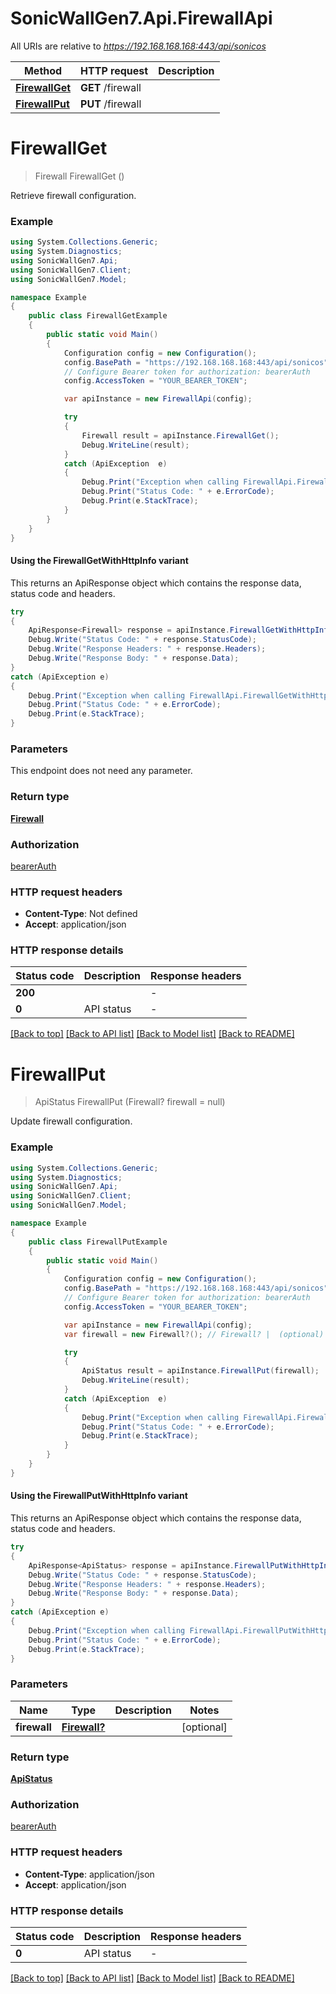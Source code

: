 # SonicWallGen7.Api.FirewallApi

All URIs are relative to *https://192.168.168.168:443/api/sonicos*

| Method | HTTP request | Description |
|--------|--------------|-------------|
| [**FirewallGet**](FirewallApi.md#firewallget) | **GET** /firewall |  |
| [**FirewallPut**](FirewallApi.md#firewallput) | **PUT** /firewall |  |

<a id="firewallget"></a>
# **FirewallGet**
> Firewall FirewallGet ()



Retrieve firewall configuration.

### Example
```csharp
using System.Collections.Generic;
using System.Diagnostics;
using SonicWallGen7.Api;
using SonicWallGen7.Client;
using SonicWallGen7.Model;

namespace Example
{
    public class FirewallGetExample
    {
        public static void Main()
        {
            Configuration config = new Configuration();
            config.BasePath = "https://192.168.168.168:443/api/sonicos";
            // Configure Bearer token for authorization: bearerAuth
            config.AccessToken = "YOUR_BEARER_TOKEN";

            var apiInstance = new FirewallApi(config);

            try
            {
                Firewall result = apiInstance.FirewallGet();
                Debug.WriteLine(result);
            }
            catch (ApiException  e)
            {
                Debug.Print("Exception when calling FirewallApi.FirewallGet: " + e.Message);
                Debug.Print("Status Code: " + e.ErrorCode);
                Debug.Print(e.StackTrace);
            }
        }
    }
}
```

#### Using the FirewallGetWithHttpInfo variant
This returns an ApiResponse object which contains the response data, status code and headers.

```csharp
try
{
    ApiResponse<Firewall> response = apiInstance.FirewallGetWithHttpInfo();
    Debug.Write("Status Code: " + response.StatusCode);
    Debug.Write("Response Headers: " + response.Headers);
    Debug.Write("Response Body: " + response.Data);
}
catch (ApiException e)
{
    Debug.Print("Exception when calling FirewallApi.FirewallGetWithHttpInfo: " + e.Message);
    Debug.Print("Status Code: " + e.ErrorCode);
    Debug.Print(e.StackTrace);
}
```

### Parameters
This endpoint does not need any parameter.
### Return type

[**Firewall**](Firewall.md)

### Authorization

[bearerAuth](../README.md#bearerAuth)

### HTTP request headers

 - **Content-Type**: Not defined
 - **Accept**: application/json


### HTTP response details
| Status code | Description | Response headers |
|-------------|-------------|------------------|
| **200** |  |  -  |
| **0** | API status |  -  |

[[Back to top]](#) [[Back to API list]](../README.md#documentation-for-api-endpoints) [[Back to Model list]](../README.md#documentation-for-models) [[Back to README]](../README.md)

<a id="firewallput"></a>
# **FirewallPut**
> ApiStatus FirewallPut (Firewall? firewall = null)



Update firewall configuration.

### Example
```csharp
using System.Collections.Generic;
using System.Diagnostics;
using SonicWallGen7.Api;
using SonicWallGen7.Client;
using SonicWallGen7.Model;

namespace Example
{
    public class FirewallPutExample
    {
        public static void Main()
        {
            Configuration config = new Configuration();
            config.BasePath = "https://192.168.168.168:443/api/sonicos";
            // Configure Bearer token for authorization: bearerAuth
            config.AccessToken = "YOUR_BEARER_TOKEN";

            var apiInstance = new FirewallApi(config);
            var firewall = new Firewall?(); // Firewall? |  (optional) 

            try
            {
                ApiStatus result = apiInstance.FirewallPut(firewall);
                Debug.WriteLine(result);
            }
            catch (ApiException  e)
            {
                Debug.Print("Exception when calling FirewallApi.FirewallPut: " + e.Message);
                Debug.Print("Status Code: " + e.ErrorCode);
                Debug.Print(e.StackTrace);
            }
        }
    }
}
```

#### Using the FirewallPutWithHttpInfo variant
This returns an ApiResponse object which contains the response data, status code and headers.

```csharp
try
{
    ApiResponse<ApiStatus> response = apiInstance.FirewallPutWithHttpInfo(firewall);
    Debug.Write("Status Code: " + response.StatusCode);
    Debug.Write("Response Headers: " + response.Headers);
    Debug.Write("Response Body: " + response.Data);
}
catch (ApiException e)
{
    Debug.Print("Exception when calling FirewallApi.FirewallPutWithHttpInfo: " + e.Message);
    Debug.Print("Status Code: " + e.ErrorCode);
    Debug.Print(e.StackTrace);
}
```

### Parameters

| Name | Type | Description | Notes |
|------|------|-------------|-------|
| **firewall** | [**Firewall?**](Firewall?.md) |  | [optional]  |

### Return type

[**ApiStatus**](ApiStatus.md)

### Authorization

[bearerAuth](../README.md#bearerAuth)

### HTTP request headers

 - **Content-Type**: application/json
 - **Accept**: application/json


### HTTP response details
| Status code | Description | Response headers |
|-------------|-------------|------------------|
| **0** | API status |  -  |

[[Back to top]](#) [[Back to API list]](../README.md#documentation-for-api-endpoints) [[Back to Model list]](../README.md#documentation-for-models) [[Back to README]](../README.md)

